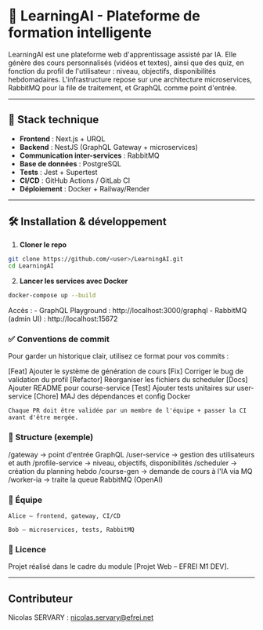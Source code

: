 # 🧠 LearningAI - Plateforme de formation intelligente

LearningAI est une plateforme web d'apprentissage assisté par IA. Elle génère des cours personnalisés (vidéos et textes), ainsi que des quiz, en fonction du profil de l'utilisateur : niveau, objectifs, disponibilités hebdomadaires. L'infrastructure repose sur une architecture microservices, RabbitMQ pour la file de traitement, et GraphQL comme point d'entrée.

---

## 🚀 Stack technique

- **Frontend** : Next.js + URQL
- **Backend** : NestJS (GraphQL Gateway + microservices)
- **Communication inter-services** : RabbitMQ
- **Base de données** : PostgreSQL
- **Tests** : Jest + Supertest
- **CI/CD** : GitHub Actions / GitLab CI
- **Déploiement** : Docker + Railway/Render

---

## 🛠️ Installation & développement

1. **Cloner le repo**

```bash
git clone https://github.com/<user>/LearningAI.git
cd LearningAI
```

2. **Lancer les services avec Docker**
```bash
docker-compose up --build
```

Accès :
    - GraphQL Playground : http://localhost:3000/graphql
    - RabbitMQ (admin UI) : http://localhost:15672

### ✅ Conventions de commit

Pour garder un historique clair, utilisez ce format pour vos commits :

[Feat] Ajouter le système de génération de cours
[Fix] Corriger le bug de validation du profil
[Refactor] Réorganiser les fichiers du scheduler
[Docs] Ajouter README pour course-service
[Test] Ajouter tests unitaires sur user-service
[Chore] MAJ des dépendances et config Docker

    Chaque PR doit être validée par un membre de l'équipe + passer la CI avant d'être mergée.

### 📁 Structure (exemple)

/gateway         → point d'entrée GraphQL
/user-service    → gestion des utilisateurs et auth
/profile-service → niveau, objectifs, disponibilités
/scheduler       → création du planning hebdo
/course-gen      → demande de cours à l'IA via MQ
/worker-ia       → traite la queue RabbitMQ (OpenAI)

### 👥 Équipe

    Alice — frontend, gateway, CI/CD

    Bob — microservices, tests, RabbitMQ

### 📄 Licence

Projet réalisé dans le cadre du module [Projet Web – EFREI M1 DEV].

---

## Contributeur

Nicolas SERVARY : nicolas.servary@efrei.net